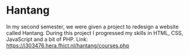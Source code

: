 # Hantang
In my second semester, we were given a project to redesign a website called Hantang. During this project I progressed my skills in HTML, CSS, JavaScript and a bit of PHP.
Link: https://i303476.hera.fhict.nl/hantang/courses.php
